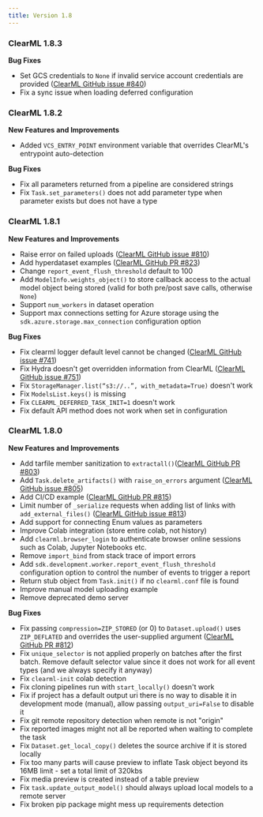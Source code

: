 ```yaml
---
title: Version 1.8
---
```


### ClearML 1.8.3

**Bug Fixes**
* Set GCS credentials to `None` if invalid service account credentials are provided ([ClearML GitHub issue #840](https://github.com/allegroai/clearml/issues/840))
* Fix a sync issue when loading deferred configuration

### ClearML 1.8.2

**New Features and Improvements**
* Added `VCS_ENTRY_POINT` environment variable that overrides ClearML's entrypoint auto-detection

**Bug Fixes**
* Fix all parameters returned from a pipeline are considered strings
* Fix `Task.set_parameters()` does not add parameter type when parameter exists but does not have a type

### ClearML 1.8.1

**New Features and Improvements**
* Raise error on failed uploads ([ClearML GitHub issue #810](https://github.com/allegroai/clearml/issues/819))
* Add hyperdataset examples ([ClearML GitHub PR #823](https://github.com/allegroai/clearml/commit/f6b9efe54e1246adba4036c56bc6e8a0bdb99948))
* Change `report_event_flush_threshold` default to 100
* Add `ModelInfo.weights_object()` to store callback access to the actual model object being stored (valid for both 
pre/post save calls, otherwise `None`)
* Support `num_workers` in dataset operation
* Support max connections setting for Azure storage using the `sdk.azure.storage.max_connection` configuration option

**Bug Fixes**
* Fix clearml logger default level cannot be changed ([ClearML GitHub issue #741](https://github.com/allegroai/clearml/issues/741))
* Fix Hydra doesn't get overridden information from ClearML ([ClearML GitHub issue #751](https://github.com/allegroai/clearml/issues/751))
* Fix `StorageManager.list(“s3://..”, with_metadata=True)` doesn't work
* Fix `ModelsList.keys()` is missing
* Fix `CLEARML_DEFERRED_TASK_INIT=1` doesn't work
* Fix default API method does not work when set in configuration

### ClearML 1.8.0

**New Features and Improvements**
* Add tarfile member sanitization to `extractall()`([ClearML GitHub PR #803](https://github.com/allegroai/clearml/pull/803))
* Add `Task.delete_artifacts()` with `raise_on_errors` argument ([ClearML GitHub issue #805](https://github.com/allegroai/clearml/issues/805))
* Add CI/CD example ([ClearML GitHub PR #815](https://github.com/allegroai/clearml/pull/815))
* Limit number of `_serialize` requests when adding list of links with `add_external_files()` ([ClearML GitHub issue #813](https://github.com/allegroai/clearml/issues/813))
* Add support for connecting Enum values as parameters
* Improve Colab integration (store entire colab, not history)
* Add `clearml.browser_login` to authenticate browser online sessions such as Colab, Jupyter Notebooks etc.
* Remove `import_bind` from stack trace of import errors
* Add `sdk.development.worker.report_event_flush_threshold` configuration option to control the number of events to trigger a report
* Return stub object from `Task.init()` if no `clearml.conf` file is found
* Improve manual model uploading example
* Remove deprecated demo server

**Bug Fixes**
* Fix passing `compression=ZIP_STORED` (or 0) to `Dataset.upload()` uses `ZIP_DEFLATED` and overrides the user-supplied 
argument ([ClearML GitHub PR #812](https://github.com/allegroai/clearml/pull/812))
* Fix `unique_selector` is not applied properly on batches after the first batch. Remove default selector value since 
it does not work for all event types (and we always specify it anyway)
* Fix `clearml-init` colab detection
* Fix cloning pipelines run with `start_locally()` doesn't work
* Fix if project has a default output uri there is no way to disable it in development mode (manual), allow passing 
`output_uri=False` to disable it
* Fix git remote repository detection when remote is not "origin"
* Fix reported images might not all be reported when waiting to complete the task
* Fix `Dataset.get_local_copy()` deletes the source archive if it is stored locally
* Fix too many parts will cause preview to inflate Task object beyond its 16MB limit - set a total limit of 320kbs
* Fix media preview is created instead of a table preview
* Fix `task.update_output_model()` should always upload local models to a remote server
* Fix broken pip package might mess up requirements detection